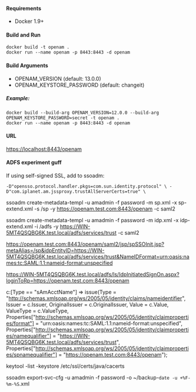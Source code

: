 
#### Requirements
- Docker 1.9+

#### Build and Run
```
docker build -t openam .
docker run --name openam -p 8443:8443 -d openam
```

#### Build Arguments
- OPENAM_VERSION (default: 13.0.0)
- OPENAM_KEYSTORE_PASSWORD (default: changeit)

##### Example:
```
docker build --build-arg OPENAM_VERSION=12.0.0 --build-arg OPENAM_KEYSTORE_PASSWORD=secret -t openam .
docker run --name openam -p 8443:8443 -d openam
```

#### URL
<https://localhost:8443/openam>


#### ADFS experiment guff
If using self-signed SSL, add to ssoadm:

``
-D"opensso.protocol.handler.pkgs=com.sun.identity.protocol" \
-D"com.iplanet.am.jssproxy.trustAllServerCerts=true" \
``

ssoadm create-metadata-templ -u amadmin -f password -m sp.xml -x sp-extend.xml -s /sp -y https://openam.test.com:8443/openam -c saml2

ssoadm create-metadata-templ -u amadmin -f password -m idp.xml -x idp-extend.xml -i /adfs -y https://WIN-5MT4QSQBG6K.test.local/adfs/services/trust -c saml2

https://openam.test.com:8443/openam/saml2/jsp/spSSOInit.jsp?metaAlias=/sp&idpEntityID=https://WIN-5MT4QSQBG6K.test.local/adfs/services/trust&NameIDFormat=urn:oasis:names:tc:SAML:1.1:nameid-format:unspecified

https://WIN-5MT4QSQBG6K.test.local/adfs/ls/IdpInitiatedSignOn.aspx?loginToRp=https://openam.test.com:8443/openam

c:[Type == "sAmAcctName"]
 => issue(Type = "http://schemas.xmlsoap.org/ws/2005/05/identity/claims/nameidentifier",
Issuer = c.Issuer, OriginalIssuer = c.OriginalIssuer, Value = c.Value, ValueType = c.ValueType,
Properties["http://schemas.xmlsoap.org/ws/2005/05/identity/claimproperties/format"] = "urn:oasis:names:tc:SAML:1.1:nameid-format:unspecified", Properties["http://schemas.xmlsoap.org/ws/2005/05/identity/claimproperties/namequalifier"] = "https://WIN-5MT4QSQBG6K.test.local/adfs/services/trust", Properties["http://schemas.xmlsoap.org/ws/2005/05/identity/claimproperties/spnamequalifier"] = "https://openam.test.com:8443/openam");

keytool -list -keystore /etc/ssl/certs/java/cacerts

ssoadm export-svc-cfg -u amadmin -f password -o ~/backup-`date -u +%F-%m-%S`.xml
